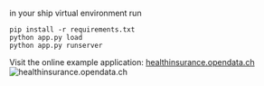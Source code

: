 in your ship virtual environment run

    pip install -r requirements.txt
    python app.py load
    python app.py runserver

Visit the online example application: [healthinsurance.opendata.ch](http://healthinsurance.opendata.ch)
![healthinsurance.opendata.ch](https://raw.github.com/seantis/ship/master/examples/map/example_screenshot.png)

